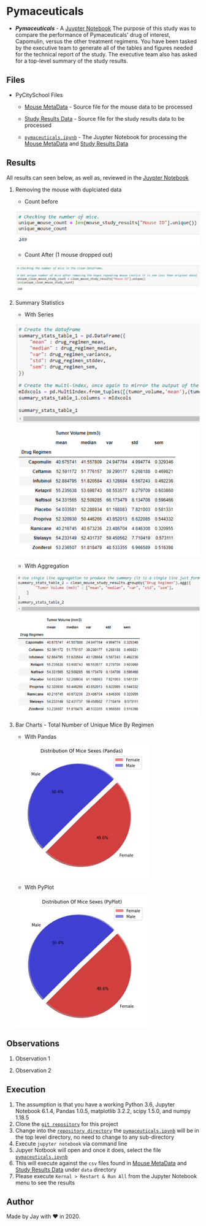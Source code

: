 # Pymaceuticals

- **_Pymaceuticals_** - A [Juypter Notebook](pymaceuticals.ipynb) The purpose of this study was to compare the performance of Pymaceuticals' drug of interest, Capomulin, versus the other treatment regimens. You have been tasked by the executive team to generate all of the tables and figures needed for the technical report of the study. The executive team also has asked for a top-level summary of the study results.

## Files

- PyCitySchool Files

  - [Mouse MetaData](data/Mouse_metadata.csv) - Source file for the mouse data to be processed

  - [Study Results Data](data/Study_results.csv) - Source file for the study results data to be processed

  - [`pymaceuticals.ipynb`](pymaceuticals.ipynb) - The Juypter Notebook for processing the [Mouse MetaData](data/Mouse_metadata.csv) and [Study Results Data](data/Study_results.csv)

## Results

All results can seen below, as well as, reviewed in the [Juypter Notebook](pymaceuticals.ipynb)

1. Removing the mouse with duplciated data

   - Count before

   ![Count Before](images/unique_mice_before_clean.png)

   - Count After (1 mouse dropped out)

   ![Count Before](images/unique_mice_after_clean.png)

1. Summary Statistics

   - With Series

   ![Series](images/summary_series.png)

   - With Aggregation

   ![Aggregation](images/summary_agg.png)

1. Bar Charts - Total Number of Unique Mice By Regimen

   - With Pandas

   ![Pandas](images/pie_chart_pandas.png)

   - With PyPlot

   ![PyPlot](images/pie_chart_pyplot.png)

## Observations

1. Observation 1

1. Observation 2

## Execution

1. The assumption is that you have a working Python 3.6, Jupyter Notebook 6.1.4, Pandas 1.0.5, matplotlib 3.2.2, scipy 1.5.0, and numpy 1.18.5
1. Clone the [`git repository`](https://github.com/jayhjman/matplotlib-challenge) for this project
1. Change into the [`repository directory`](https://github.com/jayhjman/matplotlib-challenge) the [`pymaceuticals.ipynb`](pymaceuticals.ipynb) will be in the top level directory, no need to change to any sub-directory
1. Execute `jupyter notebook` via command line
1. Jupyer Notbook will open and once it does, select the file [`pymaceuticals.ipynb`](pymaceuticals.ipynb)
1. This will execute against the `csv` files found in [Mouse MetaData](data/Mouse_metadata.csv) and [Study Results Data](data/Study_results.csv) under `data` directory
1. Please execute `Kernal > Restart & Run All` from the Jupyter Notebook menu to see the results

## Author

Made by Jay with :heart: in 2020.
